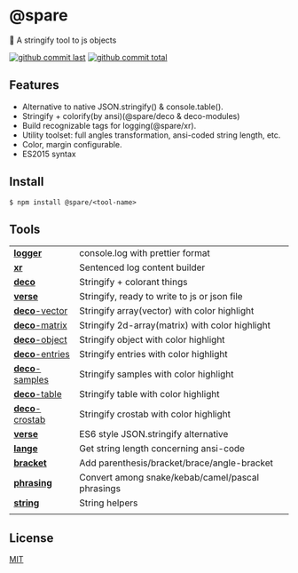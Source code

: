# @spare

:blowfish: A stringify tool to js objects

[![github commit last][badge-github-last-commit]][url-github]
[![github commit total][badge-github-commit-count]][url-github]

[//]: <> (Shields)
[badge-github-last-commit]: https://flat.badgen.net/github/last-commit/hoyeungw/spare
[badge-github-commit-count]: https://flat.badgen.net/github/commits/hoyeungw/spare

[//]: <> (Link)
[url-github]: https://github.com/hoyeungw/spare

## Features

- Alternative to native JSON.stringify() & console.table().
- Stringify + colorify(by ansi)(@spare/deco & deco-modules)
- Build recognizable tags for logging(@spare/xr).
- Utility toolset: full angles transformation, ansi-coded string length, etc.
- Color, margin configurable.
- ES2015 syntax

## Install

```console
$ npm install @spare/<tool-name>
```

## Tools

|                                                  |                                                 |
| ------------------------------------------------ | ----------------------------------------------- |
| [**logger**](packages/logger/logger)             | console.log with prettier format                |
| [**xr**](packages/logger/xr)                     | Sentenced log content builder                   |
| [**deco**](packages/logger/deco)                 | Stringify + colorant things                     |
| [**verse**](packages/logger/verse)               | Stringify, ready to write to js or json file    |
| [**deco**-vector](packages/logger/deco-vector)   | Stringify array(vector) with color highlight    |
| [**deco**-matrix](packages/logger/deco-matrix)   | Stringify 2d-array(matrix) with color highlight |
| [**deco**-object](packages/logger/deco-object)   | Stringify object with color highlight           |
| [**deco**-entries](packages/logger/deco-entries) | Stringify entries with color highlight          |
| [**deco**-samples](packages/logger/deco-samples) | Stringify samples with color highlight          |
| [**deco**-table](packages/logger/deco-table)     | Stringify table with color highlight            |
| [**deco**-crostab](packages/logger/deco-crostab) | Stringify crostab with color highlight          |
| [**verse**](packages/logger/verse)               | ES6 style JSON.stringify alternative            |
| [**lange**](packages/string/lange)               | Get string length concerning ansi-code          |
| [**bracket**](packages/string/bracket)           | Add parenthesis/bracket/brace/angle-bracket     |
| [**phrasing**](packages/string/phrasing)         | Convert among snake/kebab/camel/pascal phrasings|
| [**string**](packages/string/string)             | String helpers                                  |
|                                                  |                                                 |

## License

[MIT](http://opensource.org/licenses/MIT)

